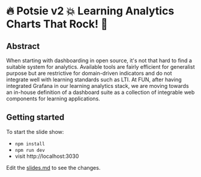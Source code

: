 # 🔥 Potsie v2 💥 Learning Analytics Charts That Rock! 🤘

## Abstract

When starting with dashboarding in open source, it's not that hard to find a suitable 
system for analytics. Available tools are fairly efficient for generalist purpose but
are restrictive for domain-driven indicators and do not integrate well with learning 
standards such as LTI. At FUN, after having integrated Grafana in our learning analytics
stack, we are moving towards an in-house definition of a dashboard suite as a collection
of integrable web components for learning applications.

## Getting started

To start the slide show:

- `npm install`
- `npm run dev`
- visit http://localhost:3030

Edit the [slides.md](./slides.md) to see the changes.
